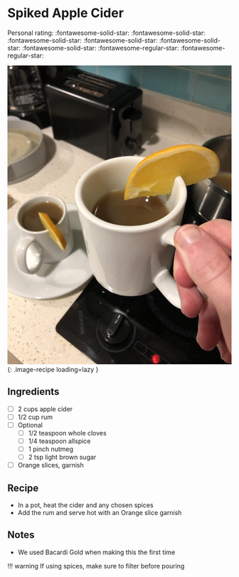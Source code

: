 # Spiked Apple Cider

<!-- {cts} rating=3; (User can specify rating on scale of 1-5) -->
Personal rating: :fontawesome-solid-star: :fontawesome-solid-star: :fontawesome-solid-star: :fontawesome-solid-star: :fontawesome-solid-star: :fontawesome-solid-star: :fontawesome-regular-star: :fontawesome-regular-star:
<!-- {cte} -->

<!-- {cts} name_image=spiked_cider.jpeg; (User can specify image name) -->
![spiked_cider.jpeg](./spiked_cider.jpeg){: .image-recipe loading=lazy }
<!-- {cte} -->

## Ingredients

* [ ] 2 cups apple cider
* [ ] 1/2 cup rum
* [ ] Optional
    * [ ] 1/2 teaspoon whole cloves
    * [ ] 1/4 teaspoon allspice
    * [ ] 1 pinch nutmeg
    * [ ] 2 tsp light brown sugar
* [ ] Orange slices, garnish

## Recipe

* In a pot, heat the cider and any chosen spices
* Add the rum and serve hot with an Orange slice garnish

## Notes

* We used Bacardi Gold when making this the first time

!!! warning
    If using spices, make sure to filter before pouring
